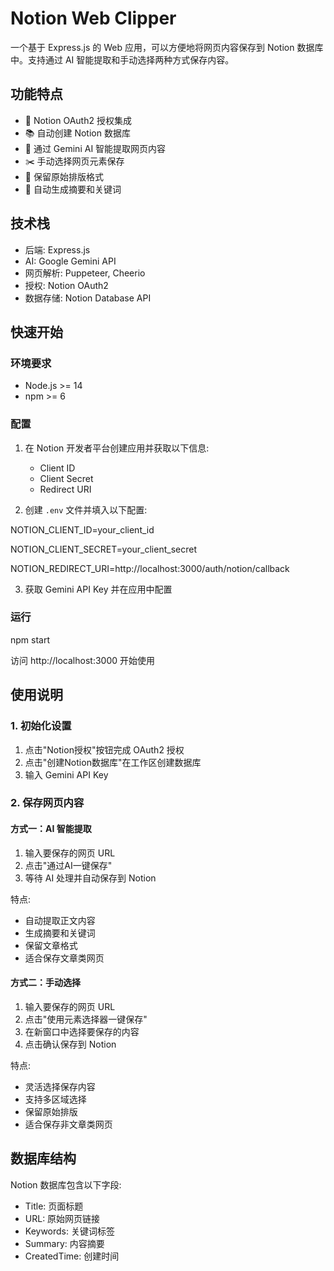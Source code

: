 # Notion Web Clipper

一个基于 Express.js 的 Web 应用，可以方便地将网页内容保存到 Notion 数据库中。支持通过 AI 智能提取和手动选择两种方式保存内容。

## 功能特点

- 🔐 Notion OAuth2 授权集成
- 📚 自动创建 Notion 数据库
- 🤖 通过 Gemini AI 智能提取网页内容
- ✂️ 手动选择网页元素保存
- 🎯 保留原始排版格式
- 📝 自动生成摘要和关键词

## 技术栈

- 后端: Express.js
- AI: Google Gemini API
- 网页解析: Puppeteer, Cheerio
- 授权: Notion OAuth2
- 数据存储: Notion Database API

## 快速开始

### 环境要求

- Node.js >= 14
- npm >= 6

### 配置

1. 在 Notion 开发者平台创建应用并获取以下信息:
   - Client ID
   - Client Secret
   - Redirect URI

2. 创建 `.env` 文件并填入以下配置:
   
NOTION_CLIENT_ID=your_client_id

NOTION_CLIENT_SECRET=your_client_secret

NOTION_REDIRECT_URI=http://localhost:3000/auth/notion/callback

3. 获取 Gemini API Key 并在应用中配置

### 运行

npm start

访问 http://localhost:3000 开始使用

## 使用说明

### 1. 初始化设置

1. 点击"Notion授权"按钮完成 OAuth2 授权
2. 点击"创建Notion数据库"在工作区创建数据库
3. 输入 Gemini API Key

### 2. 保存网页内容

#### 方式一：AI 智能提取

1. 输入要保存的网页 URL
2. 点击"通过AI一键保存"
3. 等待 AI 处理并自动保存到 Notion

特点:
- 自动提取正文内容
- 生成摘要和关键词
- 保留文章格式
- 适合保存文章类网页

#### 方式二：手动选择

1. 输入要保存的网页 URL
2. 点击"使用元素选择器一键保存"
3. 在新窗口中选择要保存的内容
4. 点击确认保存到 Notion

特点:
- 灵活选择保存内容
- 支持多区域选择
- 保留原始排版
- 适合保存非文章类网页

## 数据库结构

Notion 数据库包含以下字段:
- Title: 页面标题
- URL: 原始网页链接
- Keywords: 关键词标签
- Summary: 内容摘要
- CreatedTime: 创建时间
